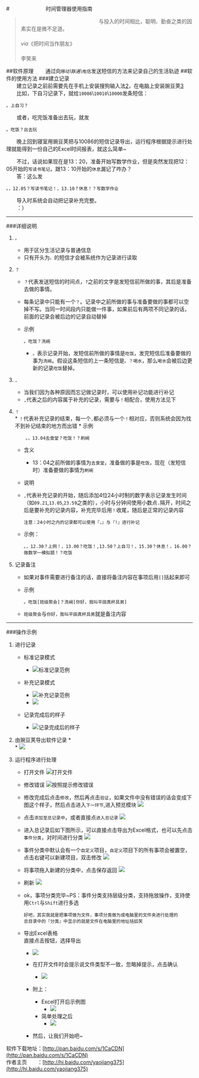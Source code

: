#　　　　　　　时间管理器使用指南

>    　　　　　　　　　　　　　　　与投入的时间相比，聪明、勤奋之类的因素实在是微不足道。  
>　　　
>   　　　　　　　　　　　　　　　　　　　　　　　　　　　　　　　　　　　　　　　　　*via*《把时间当作朋友》  
  　　　　　　　　　　　　　　　　　　　　　　　　　　　　　　　　　　　　　　　　　　　　　　　　李笑来

##软件原理
　　通过向<code>移动</code>\\<code>联通</code>\\<code>电信</code>发送短信的方法来记录自己的生活轨迹
##软件的使用方法
###建立记录  
　　建立记录之前前需要先在手机上安装搜狗输入法[2]，在电脑上安装豌豆荚[3]	 
　　比如，下自习记录下，就给`10086`\\<code>10010</code>\\<code>10000</code>发条短信：
	
	。上自习？
	
　　或者，吃完饭准备出去玩，就发
	
	。吃饭？出去玩
	
　　晚上回到寝室用豌豆荚把与10086的短信记录导出，运行程序根据提示进行处理就能得到一份自己的Excel时间报表，就这么简单~  
  
　　不过，话说如果现在是13：20，准备开始写数学作业，但是突然发现把12：05开始的`写读书笔记`，跟13：10开始的`休息`漏记了咋办？  
 　　答：这么发
	
	。，12.05？写读书笔记！，13.10？休息！？写数学作业
	  
　　导入时系统会自动把记录补充完整。  
　　：）  

---
###详细说明
1.	`。`
	*	用于区分生活记录与普通信息
	*	只有开头为`。`的短信才会被系统作为记录进行读取
2.	`？`
	*	`？`代表发送短信的时间点，`?`之前的文字是发短信前所做的事，其后是准备去做的事情。
	*	每条记录中只能有一个`？`。记录中之前所做的事与准备要做的事都可以空掉不写。当同一时间段内只能做一件事，如果前后有两项不同记录的话，前面的记录会被后边的记录自动替掉
	*	示例	
	
			。吃饭？洗碗
	
	    *	`。`表示记录开始，发短信前所做的事情是`吃饭`，发完短信后准备要做的事为`洗碗`。假设这条短信的上一条短信是`。？喝水`，那么`喝水`会被后边更新的记录`吃饭`替掉。	
3.	`，`
	*	当我们因为各种原因而忘记做记录时，可以使用补记功能进行补记
	*	`,`代表之后的内容属于补充的记录，需要与`！`相配合，使用方法见下  
4.	`！`  
        *   `！`代表补充记录的结束，每一个`,`都必须与一个`！`相对应，否则系统会因为找不到补记结束的地方而出错
		*	示例
		
			。，13.04去食堂？吃饭！？刷碗	
	*   含义
    	*   13：04之前所做的事情为`去食堂`，准备做的事是`吃饭`，现在（发短信时）准备要做的事情为`刷碗`
    *	说明
	*	`,`代表补充记录的开始，随后添加4位24小时制的数字表示记录发生时间（如`09.21`,`13.05`,`23.59`之类的），小时与分钟间使用小数点`.`隔开，时间之后是要补充的记录内容，补充完毕后用`！`收尾，随后是正常的记录内容  
				
	       	注意：24小时之内的记录都可以使用『，』与『!』进行补记
	*	示例：  
				
	        。，12.30？上网！，13.00？吃饭！,13.50？上自习！，15.30？休息！，16.00？做数学一模拟题！？吃饭
		
	
		
5.	记录备注
	*	如果对事件需要进行备注的话，直接将备注内容在事项后用`[]`括起来即可
	*	示例  
				
	        。吃饭[班级聚会]？洗碗[你好，我叫平田真杯具男]
		
	*	`班级聚会`与`你好，我叫平田真杯具男`就是备注内容  

---
###操作示例  
 1. 进行记录  
	*	标准记录模式
		*	![标准记录范例](http://timerecord-timerecord.stor.sinaapp.com/%E7%A4%BA%E4%BE%8B%E5%9B%BE%E7%89%87/%E6%A0%87%E5%87%86%E8%AE%B0%E5%BD%95%E8%8C%83%E4%BE%8B.png)

	*	补充记录模式
		*	![补充记录范例](http://timerecord-timerecord.stor.sinaapp.com/%E7%A4%BA%E4%BE%8B%E5%9B%BE%E7%89%87/%E8%A1%A5%E5%85%85%E8%AE%B0%E5%BD%95%E8%8C%83%E4%BE%8B.png)
		*	![](http://timerecord-timerecord.stor.sinaapp.com/%E7%A4%BA%E4%BE%8B%E5%9B%BE%E7%89%87/%E8%A1%A5%E5%85%85%E8%AE%B0%E5%BD%95%E8%8C%83%E4%BE%8B2.png)

	*	记录完成后的样子
		*	![记录完成后的样子](http://timerecord-timerecord.stor.sinaapp.com/%E7%A4%BA%E4%BE%8B%E5%9B%BE%E7%89%87/%E8%AE%B0%E5%BD%95%E8%8C%83%E4%BE%8B.png)

 2. 由豌豆荚导出软件记录
 	*	
 		*	![](http://timerecord-timerecord.stor.sinaapp.com/%E7%A4%BA%E4%BE%8B%E5%9B%BE%E7%89%87/%E5%AF%BC%E5%87%BA.JPG)
 3. 运行程序进行处理
 	*	打开文件
 			![打开文件](http://timerecord-timerecord.stor.sinaapp.com/%E7%A4%BA%E4%BE%8B%E5%9B%BE%E7%89%87/%E6%89%93%E5%BC%80%E6%96%87%E4%BB%B6.JPG)
 	*	修改错误
 			![按照提示修改错误](http://timerecord-timerecord.stor.sinaapp.com/%E7%A4%BA%E4%BE%8B%E5%9B%BE%E7%89%87/%E6%8C%89%E6%8F%90%E7%A4%BA%E4%BF%AE%E6%94%B9%E8%AE%B0%E5%BD%95%E4%B8%AD%E5%AD%98%E5%9C%A8%E7%9A%84%E9%94%99%E8%AF%AF.JPG)	
 	*	修改完成后点击`修改`，然后再点击`验证`，如果文件中没有错误的话会变成下图这个样子，然后点击进入`下一环节`,进入预览模块
 		![](http://timerecord-timerecord.stor.sinaapp.com/%E7%A4%BA%E4%BE%8B%E5%9B%BE%E7%89%87/%E9%AA%8C%E8%AF%81%E5%AE%8C%E6%AF%95%EF%BC%8C%E7%82%B9%E5%87%BB%E8%BF%9B%E5%85%A5%E4%B8%8B%E4%B8%80%E7%8E%AF%E8%8A%82.JPG)	
	*	点击`添加至总记录中`，或者直接点`进入总记录`
		![](http://timerecord-timerecord.stor.sinaapp.com/%E7%A4%BA%E4%BE%8B%E5%9B%BE%E7%89%87/%E6%B7%BB%E5%8A%A0%E8%87%B3%E6%80%BB%E8%AE%B0%E5%BD%95.JPG)
	*	进入总记录后如下图所示，可以直接点击导出为Excel格式，也可以先点击`事件分类`，对时间进行分类
		![](http://timerecord-timerecord.stor.sinaapp.com/%E7%A4%BA%E4%BE%8B%E5%9B%BE%E7%89%87/%E8%BF%9B%E5%85%A5%E6%80%BB%E8%AE%B0%E5%BD%95.JPG)	
	*	事件分类中默认会有一个`自定义`项目，`自定义`项目下的所有事项会被置空，点击右键可以新建项目，双击修改
		![](http://timerecord-timerecord.stor.sinaapp.com/%E7%A4%BA%E4%BE%8B%E5%9B%BE%E7%89%87/%E4%BA%8B%E4%BB%B6%E5%88%86%E7%B1%BB.JPG)
	*	将事项拖入新建的分类中，点击保存返回
		![](http://timerecord-timerecord.stor.sinaapp.com/%E7%A4%BA%E4%BE%8B%E5%9B%BE%E7%89%87/%E4%BF%9D%E5%AD%98.JPG)
	*	刷新
		![](http://timerecord-timerecord.stor.sinaapp.com/%E7%A4%BA%E4%BE%8B%E5%9B%BE%E7%89%87/%E4%BF%9D%E5%AD%98%E5%90%8E%E5%88%B7%E6%96%B0.JPG)
	*	ok，事项分类完毕~PS：事件分类支持层级分类，支持拖放操作，支持使用`Ctrl`与`Shift`进行多选
				
	        好吧，其实我就是把事项做为文件，事项分类做为成电脑里的文件夹进行处理的
			总目录中的『分类』中显示的就是文件在电脑里的地址括弧笑   
		
 	*	导出Excel表格	
 		直接点击按钮，选择导出
		*	![](http://timerecord-timerecord.stor.sinaapp.com/%E7%A4%BA%E4%BE%8B%E5%9B%BE%E7%89%87/%E5%AF%BC%E5%87%BA%E4%B8%BAexcel.JPG)
		*	在打开文件时会提示说文件类型不一致，忽略掉提示，点击确认
			*	![](http://timerecord-timerecord.stor.sinaapp.com/%E7%A4%BA%E4%BE%8B%E5%9B%BE%E7%89%87/%E7%9B%B4%E6%8E%A5%E7%82%B9%E7%A1%AE%E5%AE%9A.JPG)
		
		*	附上：
			*	Excel打开后示例图
        		*	![](http://timerecord-timerecord.stor.sinaapp.com/%E7%A4%BA%E4%BE%8B%E5%9B%BE%E7%89%87/%E7%A4%BA%E4%BE%8B.JPG)
        	*   简单处理之后
            	*  ![](http://timerecord-timerecord.stor.sinaapp.com/%E7%A4%BA%E4%BE%8B%E5%9B%BE%E7%89%87/Excel%E7%AE%80%E5%8D%95%E5%A4%84%E7%90%86%E4%B9%8B%E5%90%8E.JPG)
		*	然后，让我们开始吧~	

	
软件下载地址：[http://pan.baidu.com/s/1CaCDN](http://pan.baidu.com/s/1CaCDN)  
作者主页　　：[http://hi.baidu.com/yaojiang375](http://hi.baidu.com/yaojiang375)


[1]:  http://book.douban.com/subject/3609132/
[2]: http://shouji.sogou.com/?r=pinyin
[3]: http://www.wandoujia.com/
